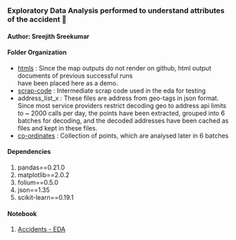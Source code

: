 ### Exploratory Data Analysis performed to understand attributes of the accident :snake:

#### Author: Sreejith Sreekumar
     	         		
#### Folder Organization

 -  [htmls](htmls)   	  : Since the map outputs do not render on github, html output documents of previous successful runs  
         	    have been placed here as a demo.  
 - [scrap-code](scrap)     : Intermediate scrap code used in the eda for testing
 - address_list_x : These files are address from geo-tags in json format. Since most service providers restrict
       	   	  decoding geo to address api limits to ~ 2000 calls per day, the points have been extracted, grouped into 6 batches		        	 for decoding, and the decoded addresses have been cached as files
			  and kept in these files.
 - [co-ordinates](sample-coordinates) : Collection of points, which are analysed later in 6 batches
    		    	  
#### Dependencies

  1) pandas==0.21.0
  2) matplotlib==2.0.2
  3) folium==0.5.0
  4) json==1.35
  5) scikit-learn==0.19.1

  
#### Notebook
  1) [Accidents - EDA](analysis-of-external-factors.ipynb)
     
